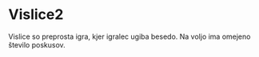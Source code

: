 # Vislice2

Vislice so preprosta igra, kjer igralec ugiba besedo. Na voljo ima omejeno število poskusov.